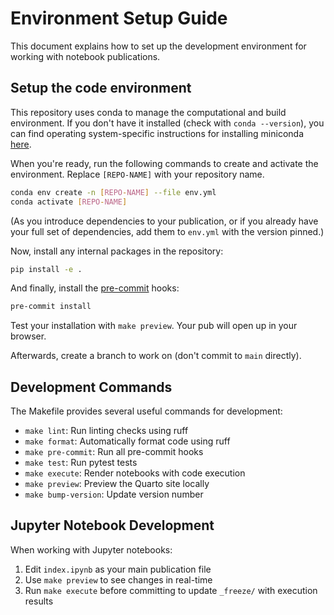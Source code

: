 # Environment Setup Guide

This document explains how to set up the development environment for working with notebook publications.

## Setup the code environment

This repository uses conda to manage the computational and build environment. If you don't have it installed (check with `conda --version`), you can find operating system-specific instructions for installing miniconda [here](https://docs.anaconda.com/miniconda/).

When you're ready, run the following commands to create and activate the environment. Replace `[REPO-NAME]` with your repository name.

```bash
conda env create -n [REPO-NAME] --file env.yml
conda activate [REPO-NAME]
```

(As you introduce dependencies to your publication, or if you already have your full set of dependencies, add them to `env.yml` with the version pinned.)

Now, install any internal packages in the repository:

```bash
pip install -e .
```

And finally, install the [pre-commit](https://pre-commit.com/) hooks:

```bash
pre-commit install
```

Test your installation with `make preview`. Your pub will open up in your browser.

Afterwards, create a branch to work on (don't commit to `main` directly).

## Development Commands

The Makefile provides several useful commands for development:

- `make lint`: Run linting checks using ruff
- `make format`: Automatically format code using ruff
- `make pre-commit`: Run all pre-commit hooks
- `make test`: Run pytest tests
- `make execute`: Render notebooks with code execution
- `make preview`: Preview the Quarto site locally
- `make bump-version`: Update version number

## Jupyter Notebook Development

When working with Jupyter notebooks:

1. Edit `index.ipynb` as your main publication file
2. Use `make preview` to see changes in real-time
3. Run `make execute` before committing to update `_freeze/` with execution results
